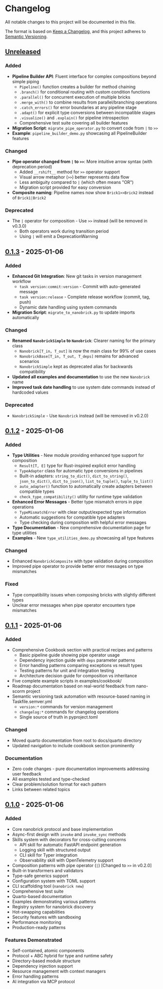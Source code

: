 # Changelog

All notable changes to this project will be documented in this file.

The format is based on [Keep a Changelog](https://keepachangelog.com/en/1.1.0/),
and this project adheres to [Semantic Versioning](https://semver.org/spec/v2.0.0.html).

## [Unreleased]

### Added
- **Pipeline Builder API**: Fluent interface for complex compositions beyond simple piping
  - `Pipeline()` function creates a builder for method chaining
  - `.branch()` for conditional routing with custom condition functions
  - `.parallel()` for concurrent execution of multiple bricks
  - `.merge_with()` to combine results from parallel/branching operations
  - `.catch_errors()` for error boundaries at any pipeline stage
  - `.adapt()` for explicit type conversions between incompatible stages
  - `.visualize()` and `.explain()` for pipeline introspection
  - Comprehensive test suite covering all builder features
- **Migration Script**: `migrate_pipe_operator.py` to convert code from `|` to `>>`
- **Example**: `pipeline_builder_demo.py` showcasing all PipelineBuilder features

### Changed
- **Pipe operator changed from `|` to `>>`**: More intuitive arrow syntax (with deprecation period)
  - Added `__rshift__` method for `>>` operator support
  - Visual arrow metaphor (`>>`) better represents data flow
  - Less ambiguity compared to `|` (which often means "OR")
  - Migration script provided for easy conversion
- **Composite naming**: Pipeline names now show `Brick1>>Brick2` instead of `Brick1|Brick2`

### Deprecated
- The `|` operator for composition - Use `>>` instead (will be removed in v0.3.0)
  - Both operators work during transition period
  - Using `|` will emit a DeprecationWarning

## [0.1.3] - 2025-01-06

### Added
- **Enhanced Git Integration**: New git tasks in version management workflow
  - `task version:commit:version` - Commit with auto-generated message
  - `task version:release` - Complete release workflow (commit, tag, push)
  - Dynamic date handling using system commands
- **Migration Script**: `migrate_to_nanobrick.py` to update imports automatically

### Changed
- **Renamed `NanobrickSimple` to `Nanobrick`**: Clearer naming for the primary class
  - `Nanobrick[T_in, T_out]` is now the main class for 99% of use cases
  - `NanobrickBase[T_in, T_out, T_deps]` remains for advanced scenarios
  - `NanobrickSimple` kept as deprecated alias for backwards compatibility
- **Updated all examples and documentation** to use the new `Nanobrick` name
- **Improved task date handling** to use system date commands instead of hardcoded values

### Deprecated
- `NanobrickSimple` - Use `Nanobrick` instead (will be removed in v0.2.0)

## [0.1.2] - 2025-01-06

### Added
- **Type Utilities** - New module providing enhanced type support for composition
  - `Result[T, E]` type for Rust-inspired explicit error handling
  - `TypeAdapter` class for automatic type conversions in pipelines
  - Built-in adapters: `string_to_dict()`, `dict_to_string()`, `json_to_dict()`, `dict_to_json()`, `list_to_tuple()`, `tuple_to_list()`
  - `auto_adapter()` function to automatically create adapters between compatible types
  - `check_type_compatibility()` utility for runtime type validation
- **Enhanced Error Messages** - Better type mismatch errors in pipe operations
  - `TypeMismatchError` with clear output/expected type information
  - Automatic suggestions for compatible type adapters
  - Type checking during composition with helpful error messages
- **Type Documentation** - New comprehensive documentation page for type utilities
- **Examples** - New `type_utilities_demo.py` showcasing all type features

### Changed
- Enhanced `NanobrickComposite` with type validation during composition
- Improved pipe operator to provide better error messages on type mismatches

### Fixed
- Type compatibility issues when composing bricks with slightly different types
- Unclear error messages when pipe operator encounters type mismatches

## [0.1.1] - 2025-01-06

### Added
- Comprehensive Cookbook section with practical recipes and patterns
  - Basic pipeline guide showing pipe operator usage
  - Dependency injection guide with `deps` parameter patterns
  - Error handling patterns comparing exceptions vs result types
  - Testing patterns for unit and integration testing
  - Architecture decision guide for composition vs inheritance
- Five complete example scripts in examples/cookbook/
- Roadmap documentation based on real-world feedback from nano-scorm project
- Semantic versioning task automation with resource-based naming in Taskfile.semver.yml
  - `version:*` commands for version management
  - `changelog:*` commands for changelog operations
  - Single source of truth in pyproject.toml

### Changed
- Moved quarto documentation from root to docs/quarto directory
- Updated navigation to include cookbook section prominently

### Documentation
- Zero code changes - pure documentation improvements addressing user feedback
- All examples tested and type-checked
- Clear problem/solution format for each pattern
- Links between related topics

## [0.1.0] - 2025-01-06

### Added
- Core nanobrick protocol and base implementation
- Async-first design with `invoke` and `invoke_sync` methods
- Skills system with decorators for cross-cutting concerns
  - API skill for automatic FastAPI endpoint generation
  - Logging skill with structured output
  - CLI skill for Typer integration
  - Observability skill with OpenTelemetry support
- Composition patterns with pipe operator (`|`) [Changed to `>>` in v0.2.0]
- Built-in transformers and validators
- Type-safe generics support
- Configuration system with TOML support
- CLI scaffolding tool (`nanobrick new`)
- Comprehensive test suite
- Quarto-based documentation
- Examples demonstrating various patterns
- Registry system for nanobrick discovery
- Hot-swapping capabilities
- Security features with sandboxing
- Performance monitoring
- Production-ready patterns

### Features Demonstrated
- Self-contained, atomic components
- Protocol + ABC hybrid for type and runtime safety
- Directory-based module structure
- Dependency injection support
- Resource management with context managers
- Error handling patterns
- AI integration via MCP protocol

[Unreleased]: https://github.com/yourusername/nanobricks/compare/v0.1.3...HEAD
[0.1.3]: https://github.com/yourusername/nanobricks/compare/v0.1.2...v0.1.3
[0.1.2]: https://github.com/yourusername/nanobricks/compare/v0.1.1...v0.1.2
[0.1.1]: https://github.com/yourusername/nanobricks/compare/v0.1.0...v0.1.1
[0.1.0]: https://github.com/yourusername/nanobricks/releases/tag/v0.1.0
